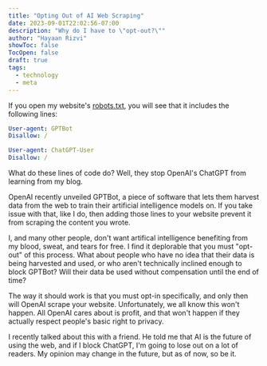 ```yaml
---
title: "Opting Out of AI Web Scraping"
date: 2023-09-01T22:02:56-07:00
description: "Why do I have to \"opt-out?\""
author: "Hayaan Rizvi"
showToc: false
TocOpen: false
draft: true
tags:
  - technology
  - meta
---
```


If you open my website's [robots.txt](https://omega1510.github.io/robots.txt), you will see that it includes the following lines:

```yaml
User-agent: GPTBot
Disallow: /

User-agent: ChatGPT-User
Disallow: /
```

What do these lines of code do? Well, they stop OpenAI's ChatGPT from learning from my blog.

OpenAI recently unveiled GPTBot, a piece of software that lets them harvest data from the web to train their artificial intelligence models on. If you take issue with that, like I do, then adding those lines to your website prevent it from scraping the content you wrote.

I, and many other people, don't want artifical intelligence benefiting from my blood, sweat, and tears for free. I find it deplorable that you must "opt-out" of this process. What about people who have no idea that their data is being harvested and used, or who aren't technically inclined enough to block GPTBot? Will their data be used without compensation until the end of time?

The way it should work is that you must opt-in specifically, and only then will OpenAI scrape your website. Unfortunately, we all know this won't happen. All OpenAI cares about is profit, and that won't happen if they actually respect people's basic right to privacy.

I recently talked about this with a friend. He told me that AI is the future of using the web, and if I block ChatGPT, I'm going to lose out on a lot of readers. My opinion may change in the future, but as of now, so be it.